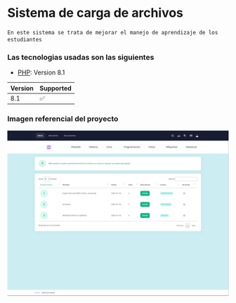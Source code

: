 # Sistema de carga de archivos

    En este sistema se trata de mejorar el manejo de aprendizaje de los estudiantes

### Las tecnologias usadas son las siguientes 

* [PHP](https://www.php.net/): Version 8.1

| Version | Supported          |
| ------- | ------------------ |
| 8.1   | :white_check_mark: |

### Imagen referencial del proyecto

![Imgen del proyecto](assets/media/demos/muestra.png)